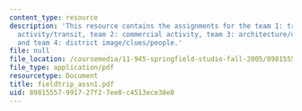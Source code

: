 ```yaml
---
content_type: resource
description: 'This resource contains the assignments for the team 1: traffic/pedestrian
  activity/transit, team 2: commercial activity, team 3: architecture/urban design,
  and team 4: district image/clues/people.'
file: null
file_location: /coursemedia/11-945-springfield-studio-fall-2005/89815557991727f27ee0c4513ece38e0_fieldtrip_assn1.pdf
file_type: application/pdf
resourcetype: Document
title: fieldtrip_assn1.pdf
uid: 89815557-9917-27f2-7ee0-c4513ece38e0
---
```

